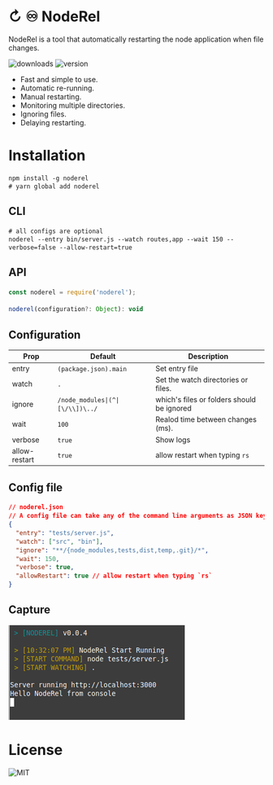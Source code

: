 # ↻ ♾️ NodeRel
NodeRel is a tool that automatically restarting the node application when file changes.

![downloads](https://badgen.net/npm/dt/noderel) ![version](http://img.shields.io/npm/v/noderel.svg?style=flat-square)

- Fast and simple to use.
- Automatic re-running.
- Manual restarting.
- Monitoring multiple directories.
- Ignoring files.
- Delaying restarting.

# Installation
```shell
npm install -g noderel 
# yarn global add noderel
```

## CLI
```shell
# all configs are optional 
noderel --entry bin/server.js --watch routes,app --wait 150 --verbose=false --allow-restart=true
```

## API
```js
const noderel = require('noderel');

noderel(configuration?: Object): void
```

## Configuration

| Prop     | Default                          | Description                   |
|----------|----------------------------------|-------------------------------|
|entry     | `(package.json).main`            | Set entry file |
|watch     | `.`                              | Set the watch directories or files. |
|ignore    | `/node_modules\|(^\|[\/\\])\../` | which\'s files or folders should be ignored |
|wait      | `100`                            | Realod time between changes (ms). |
|verbose   | `true`                          | Show logs |
|allow-restart | `true` | allow restart when typing `rs`|

## Config file
```json
// noderel.json
// A config file can take any of the command line arguments as JSON key values, for example:
{
  "entry": "tests/server.js",
  "watch": ["src", "bin"],
  "ignore": "**/{node_modules,tests,dist,temp,.git}/*",
  "wait": 150,
  "verbose": true,
  "allowRestart": true // allow restart when typing `rs`
}
```

## Capture
![Capture](capture.png)

# License
![MIT](https://badgen.net/npm/license/noderel)

